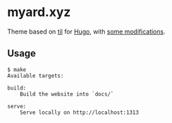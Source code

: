 # myard.xyz

Theme based on [til][1] for [Hugo][2], with [some modifications][3].

[1]: https://github.com/michenriksen/hugo-theme-til
[2]: https://gohugo.io
[3]: https://github.com/saalaa/myard.xyz


## Usage

    $ make
    Available targets:

    build:  
        Build the website into `docs/`

    serve:  
        Serve locally on http://localhost:1313
